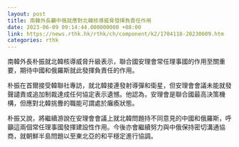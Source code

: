 ```yaml
---
layout: post
title: 南韓外長籲中俄就應對北韓核導威脅發揮負責任作用
date: 2023-06-09 09:14:44.000000000 +08:00
link: https://news.rthk.hk/rthk/ch/component/k2/1704118-20230609.htm
categories: rthk
---
```


南韓外長朴振就北韓核導威脅升級表示，聯合國安理會常任理事國的作用至關重要，期待中國和俄羅斯就此發揮負責任的作用。

朴振在首爾接受韓聯社專訪，就北韓接連發射導彈和衛星，但安理會會議未能就發聲譴責或追加制裁達成任何協定表示遺憾。他認為，安理會是聯合國最高決策機構，但應對北韓挑釁的職能可謂處於癱瘓狀態。

朴振又說，將繼續游說在安理會會議上就北韓問題持不同意見的中國和俄羅斯，呼籲這兩個常任理事國發揮建設性作用。今後亦會繼續努力與中俄保持密切溝通協商，就朝鮮半島問題以至東北亞的和平穩定進行協調。
